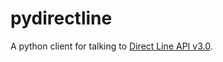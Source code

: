 # pydirectline

A python client for talking to [Direct Line API v3.0](https://docs.botframework.com/en-us/restapi/directline3/#!/Conversations/Conversations_GetActivities).
